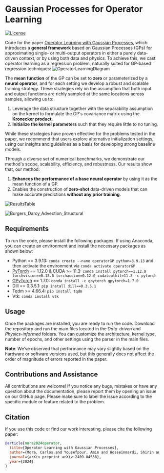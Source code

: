 # Gaussian Processes for Operator Learning
[![License](https://img.shields.io/badge/license-MIT-green.svg)](LICENSE)

Code for the paper [Operator Learning with Gaussian Processes](https://arxiv.org/abs/2409.04538), which introduces a **general framework** based on Gaussian Processes (GPs) for approximating single- or multi-output operators in either a purely data-driven context, or by using both data and physics. To achieve this, we cast operator learning as a regression problem, naturally suited for GP-based regression techniques:
![OperatorLearningDiagram](https://github.com/user-attachments/assets/e2afbbd3-601c-4a99-9863-2d5149b0e737)

The **mean function** of the GP can be set to **zero** or parameterized by a **neural operator**, and for each setting we develop a robust and scalable training strategy. These strategies rely on the assumption that both input and output functions are richly sampled at the same locations across samples, allowing us to: 
1. Leverage the data structure together with the separability assumption on the kernel to formulate the GP's covariance matrix using the **Kronecker product**.
2. **Initialize the kernel parameters** such that they require little to no tuning.

While these strategies have proven effective for the problems tested in the paper, we recommend that users explore alternative initialization settings, using our insights and guidelines as a basis for developing strong baseline models.

Through a diverse set of numerical benchmarks, we demonstrate our method's scope, scalability, efficiency, and robustness. Our results show that, our method: 
1. **Enhances the performance of a base neural operator** by using it as the mean function of a GP.
2. Enables the construction of **zero-shot** data-driven models that can make accurate predictions **without any prior training**.

![ResultsTable](https://github.com/user-attachments/assets/420b0e6e-b0a4-4b03-8c09-f5b69fc74359)

![Burgers_Darcy_Advection_Structural](https://github.com/user-attachments/assets/5c5814d1-0ac3-4735-9be7-4563aa68e39c)

## Requirements
To run the code, please install the following packages. If using Anaconda, you can create an environment and install the necessary packages as shown below:
- Python == 3.9.13: `conda create --name operatorGP python=3.9.13` and then activate the environment via `conda activate operatorGP`
- [PyTorch](https://github.com/pytorch/pytorch) == 1.12.0 & CUDA >= 11.3: `conda install pytorch==1.12.0 torchvision==0.13.0 torchaudio==0.12.0 cudatoolkit=11.3 -c pytorch`
- [GPyTorch](https://github.com/cornellius-gp/gpytorch) == 1.7.0: `conda install -c gpytorch gpytorch=1.7.0`
- Dill == 0.3.5.1: `pip install dill==0.3.5.1`
- Tqdm >= 4.66.4: `pip install tqdm`
- Vtk: `conda install vtk`

## Usage
Once the packages are installed, you are ready to run the code. Download the repository and run the main files located in the *Data-driven* and *Physics-informed* folders. You can customize the architecture, kernel type, number of epochs, and other settings using the parser in the main files.

**Note**: We’ve observed that performance may vary slightly based on the hardware or software versions used, but this generally does not affect the order of magnitude of errors reported in the paper.

## Contributions and Assistance
All contributions are welcome! If you notice any bugs, mistakes or have any question about the documentation, please report them by opening an issue on our GitHub page. Please make sure to label the issue according to the specific module or feature related to the problem.

## Citation
If you use this code or find our work interesting, please cite the following paper:
```bibtex
@article{mora2024operator,
  title={Operator Learning with Gaussian Processes},
  author={Mora, Carlos and Yousefpour, Amin and Hosseinmardi, Shirin and Owhadi, Houman and Bostanabad, Ramin},
  journal={arXiv preprint arXiv:2409.04538},
  year={2024}
}
